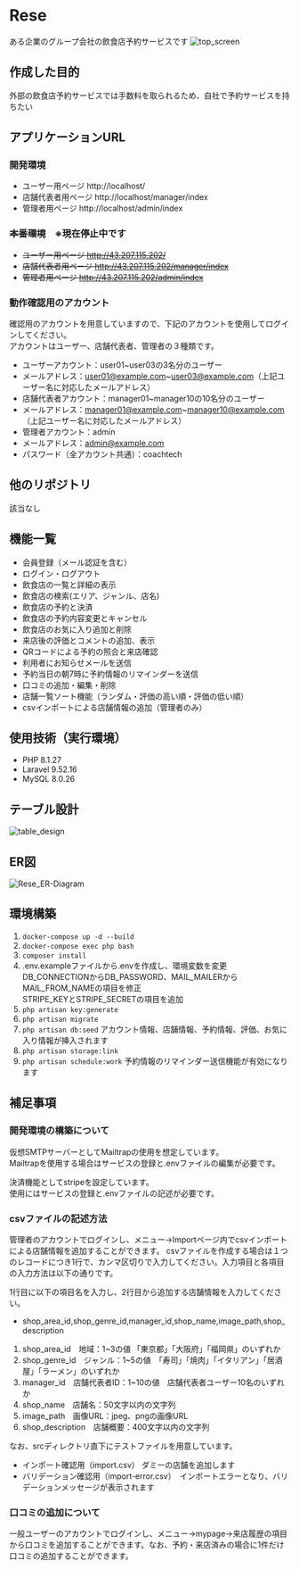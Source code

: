 # Rese
ある企業のグループ会社の飲食店予約サービスです
![top_screen](src/top_screen_image.jpg)

## 作成した目的
外部の飲食店予約サービスでは手数料を取られるため、自社で予約サービスを持ちたい

## アプリケーションURL
### 開発環境
- ユーザー用ページ http://localhost/
- 店舗代表者用ページ http://localhost/manager/index
- 管理者用ページ http://localhost/admin/index

### ~~本番環境~~　※現在停止中です
- ~~ユーザー用ページ http://43.207.115.202/~~
- ~~店舗代表者用ページ http://43.207.115.202/manager/index~~
- ~~管理者用ページ http://43.207.115.202/admin/index~~

### 動作確認用のアカウント
確認用のアカウントを用意していますので、下記のアカウントを使用してログインしてください。  
アカウントはユーザー、店舗代表者、管理者の３種類です。  
- ユーザーアカウント：user01~user03の3名分のユーザー
- メールアドレス：user01@example.com~user03@example.com（上記ユーザー名に対応したメールアドレス）  
- 店舗代表者アカウント：manager01~manager10の10名分のユーザー
- メールアドレス：manager01@example.com~manager10@example.com（上記ユーザー名に対応したメールアドレス）  
- 管理者アカウント：admin
- メールアドレス：admin@example.com  
- パスワード（全アカウント共通）：coachtech

## 他のリポジトリ
該当なし

## 機能一覧
- 会員登録（メール認証を含む）
- ログイン・ログアウト
- 飲食店の一覧と詳細の表示
- 飲食店の検索(エリア、ジャンル、店名)
- 飲食店の予約と決済
- 飲食店の予約内容変更とキャンセル
- 飲食店のお気に入り追加と削除
- 来店後の評価とコメントの追加、表示
- QRコードによる予約の照合と来店確認
- 利用者にお知らせメールを送信
- 予約当日の朝7時に予約情報のリマインダーを送信
- 口コミの追加・編集・削除
- 店舗一覧ソート機能（ランダム・評価の高い順・評価の低い順）
- csvインポートによる店舗情報の追加（管理者のみ）

## 使用技術（実行環境）
- PHP 8.1.27
- Laravel 9.52.16
- MySQL 8.0.26

## テーブル設計
![table_design](src/table_design.jpg)

## ER図
![Rese_ER-Diagram](src/Rese.drawio.png)

## 環境構築

 1. ```docker-compose up -d --build```
 2. ```docker-compose exec php bash```
 3. ```composer install```
 4. .env.exampleファイルから.envを作成し、環境変数を変更  
DB_CONNECTIONからDB_PASSWORD、MAIL_MAILERからMAIL_FROM_NAMEの項目を修正  
STRIPE_KEYとSTRIPE_SECRETの項目を追加
 5. ```php artisan key:generate```
 6. ```php artisan migrate```
 7. ```php artisan db:seed```
アカウント情報、店舗情報、予約情報、評価、お気に入り情報が挿入されます
 8. ```php artisan storage:link```
 9. ```php artisan schedule:work```
 予約情報のリマインダー送信機能が有効になります

## 補足事項
### 開発環境の構築について
仮想SMTPサーバーとしてMailtrapの使用を想定しています。  
Mailtrapを使用する場合はサービスの登録と.envファイルの編集が必要です。

決済機能としてstripeを設定しています。  
使用にはサービスの登録と.envファイルの記述が必要です。

### csvファイルの記述方法
管理者のアカウントでログインし、メニュー→Importページ内でcsvインポートによる店舗情報を追加することができます。
csvファイルを作成する場合は１つのレコードにつき1行で、カンマ区切りで入力してください。入力項目と各項目の入力方法は以下の通りです。

1行目に以下の項目名を入力し、2行目から追加する店舗情報を入力してください。
- shop_area_id,shop_genre_id,manager_id,shop_name,image_path,shop_description

1. shop_area_id　地域：1~3の値 「東京都」「大阪府」「福岡県」のいずれか
1. shop_genre_id　ジャンル：1~5の値　「寿司」「焼肉」「イタリアン」「居酒屋」「ラーメン」のいずれか
1. manager_id　店舗代表者ID：1~10の値　店舗代表者ユーザー10名のいずれか
1. shop_name　店舗名：50文字以内の文字列
1. image_path　画像URL：jpeg、pngの画像URL
1. shop_description　店舗概要：400文字以内の文字列

なお、srcディレクトリ直下にテストファイルを用意しています。
- インポート確認用（import.csv） ダミーの店舗を追加します
- バリデーション確認用（import-error.csv）　インポートエラーとなり、バリデーションメッセージが表示されます

### 口コミの追加について
一般ユーザーのアカウントでログインし、メニュー→mypage→来店履歴の項目から口コミを追加することができます。なお、予約・来店済みの場合に1件だけ口コミの追加することができます。

